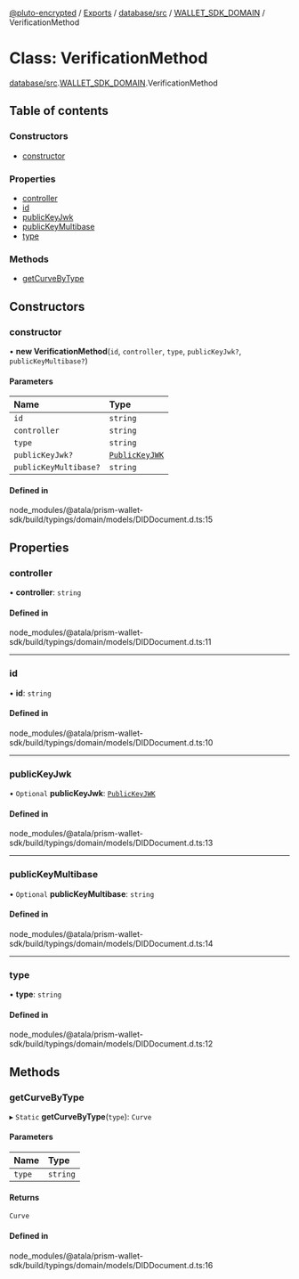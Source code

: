 [@pluto-encrypted](../README.md) / [Exports](../modules.md) / [database/src](../modules/database_src.md) / [WALLET\_SDK\_DOMAIN](../modules/database_src.WALLET_SDK_DOMAIN.md) / VerificationMethod

# Class: VerificationMethod

[database/src](../modules/database_src.md).[WALLET\_SDK\_DOMAIN](../modules/database_src.WALLET_SDK_DOMAIN.md).VerificationMethod

## Table of contents

### Constructors

- [constructor](database_src.WALLET_SDK_DOMAIN.VerificationMethod.md#constructor)

### Properties

- [controller](database_src.WALLET_SDK_DOMAIN.VerificationMethod.md#controller)
- [id](database_src.WALLET_SDK_DOMAIN.VerificationMethod.md#id)
- [publicKeyJwk](database_src.WALLET_SDK_DOMAIN.VerificationMethod.md#publickeyjwk)
- [publicKeyMultibase](database_src.WALLET_SDK_DOMAIN.VerificationMethod.md#publickeymultibase)
- [type](database_src.WALLET_SDK_DOMAIN.VerificationMethod.md#type)

### Methods

- [getCurveByType](database_src.WALLET_SDK_DOMAIN.VerificationMethod.md#getcurvebytype)

## Constructors

### constructor

• **new VerificationMethod**(`id`, `controller`, `type`, `publicKeyJwk?`, `publicKeyMultibase?`)

#### Parameters

| Name | Type |
| :------ | :------ |
| `id` | `string` |
| `controller` | `string` |
| `type` | `string` |
| `publicKeyJwk?` | [`PublicKeyJWK`](../interfaces/database_src.WALLET_SDK_DOMAIN.PublicKeyJWK.md) |
| `publicKeyMultibase?` | `string` |

#### Defined in

node_modules/@atala/prism-wallet-sdk/build/typings/domain/models/DIDDocument.d.ts:15

## Properties

### controller

• **controller**: `string`

#### Defined in

node_modules/@atala/prism-wallet-sdk/build/typings/domain/models/DIDDocument.d.ts:11

___

### id

• **id**: `string`

#### Defined in

node_modules/@atala/prism-wallet-sdk/build/typings/domain/models/DIDDocument.d.ts:10

___

### publicKeyJwk

• `Optional` **publicKeyJwk**: [`PublicKeyJWK`](../interfaces/database_src.WALLET_SDK_DOMAIN.PublicKeyJWK.md)

#### Defined in

node_modules/@atala/prism-wallet-sdk/build/typings/domain/models/DIDDocument.d.ts:13

___

### publicKeyMultibase

• `Optional` **publicKeyMultibase**: `string`

#### Defined in

node_modules/@atala/prism-wallet-sdk/build/typings/domain/models/DIDDocument.d.ts:14

___

### type

• **type**: `string`

#### Defined in

node_modules/@atala/prism-wallet-sdk/build/typings/domain/models/DIDDocument.d.ts:12

## Methods

### getCurveByType

▸ `Static` **getCurveByType**(`type`): `Curve`

#### Parameters

| Name | Type |
| :------ | :------ |
| `type` | `string` |

#### Returns

`Curve`

#### Defined in

node_modules/@atala/prism-wallet-sdk/build/typings/domain/models/DIDDocument.d.ts:16
